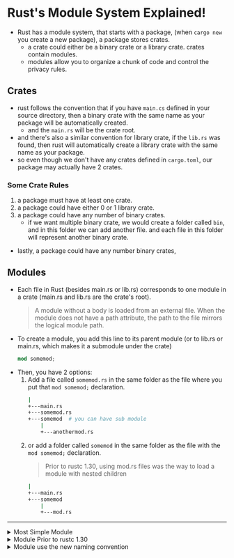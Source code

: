 
# Rust's Module System Explained!

- Rust has a module system, that starts with a package, (when `cargo new` you create a new package), a package stores crates. 
    - a crate could either be a binary crate or a library crate.  crates contain modules.
    - modules allow you to organize a chunk of code and control the privacy rules.


## Crates

- rust follows the convention that if you have `main.cs` defined in your source directory, then a binary crate with the same name as your package will be automatically created.
    - and the `main.rs` will be the crate root.
- and there's also a similar convention for library crate, if the `lib.rs` was found, then rust will automatically create a library crate with the same name as your package.
- so even though we don't have any crates defined in `cargo.toml`, our package may actually have 2 crates.


### Some Crate Rules

1. a package must have at least one crate.
2. a package could have either 0 or 1 library crate.
3. a package could have any number of binary crates.
    - if we want multiple binary crate, we would create a folder called `bin`, and in this folder we can add another file. and each file in this folder will represent another binary crate.
- lastly, a package could have any number binary crates,


## Modules

- Each file in Rust (besides main.rs or lib.rs) corresponds to one module in a crate (main.rs and lib.rs are the crate's root). 
    > A module without a body is loaded from an external file. When the module does not have a path attribute, the path to the file mirrors the logical module path. 
- To create a module, you add this line to its parent module (or to lib.rs or main.rs, which makes it a submodule under the crate)
    ```rust
    mod somemod;
    ```
- Then, you have 2 options:
    1. Add a file called `somemod.rs` in the same folder as the file where you put that `mod somemod;` declaration. 
        ```bash
        |
        +---main.rs
        +---somemod.rs
        +---somemod  # you can have sub module
            |
            +---anothermod.rs
        ```
    2. or add a folder called `somemod` in the same folder as the file with the `mod somemod;` declaration. 
        > Prior to rustc 1.30, using mod.rs files was the way to load a module with nested children
        ```bash
        |
        +---main.rs
        +---somemod
            |
            +---mod.rs
        ```

---

<details>
<summary>
Most Simple Module
</summary>

```rust
// print.rs
pub fn run() {
    println!("Hello from print.rs file");
}
```

```rust
// main.rs
mod print; // mod without body, load it from print.rs

fn main() {
    print::run();    
}
```

</details>


<details>
<summary>
Module Prior to rustc 1.30
</summary>


```bash
├── libs
│   └── mod.rs
├── main.rs
```

```rust
// libs/mod.rs
pub mod extra_mod { // module has body
    pub fn libs_extra_mod() {
        println!("libs/extramod");
    }
}
```

```rust
// main.rs
#![allow(unused)]

mod libs;
use libs::extra_mod;

fn main() {
    extra_mod::libs_extra_mod();
}
```

</details>


<details>
<summary>
Module use the new naming convention
</summary>

```bash
.
├── libs
│   └── somemod.rs
├── libs.rs
└── main.rs
```

```rust
// main.rs
#![allow(unused)]

mod libs;

use libs::somemod::extra_mod;

fn main() {
    libs::somemod::run();
    extra_mod::libs_extra_mod()
}
```

```rust
// libs.rs
pub mod somemod;
```

```rust
// libs/somemod.rs 
pub mod extra_mod {
    pub fn libs_extra_mod() {
        println!("libs/extramod");
    }
}

pub fn run() {
    println!("libs/somemod");
}
```


</details>




